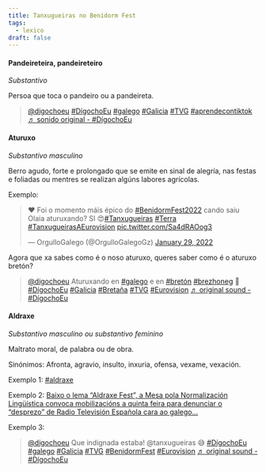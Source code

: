 ```yaml
---
title: Tanxugueiras no Benidorm Fest
tags:
  - lexico
draft: false
---
```

#### Pandeireteira, pandeireteiro

*Substantivo*

Persoa que toca o pandeiro ou a pandeireta.

<blockquote class="tiktok-embed" cite="https://www.tiktok.com/@digochoeu/video/7058373628571798790" data-video-id="7058373628571798790" style="max-width: 605px;min-width: 325px;" > <section> <a target="_blank" title="@digochoeu" href="https://www.tiktok.com/@digochoeu">@digochoeu</a> <a title="dígochoeu" target="_blank" href="https://www.tiktok.com/tag/d%C3%ADgochoeu">#DígochoEu</a> <a title="galego" target="_blank" href="https://www.tiktok.com/tag/galego">#galego</a> <a title="galicia" target="_blank" href="https://www.tiktok.com/tag/galicia">#Galicia</a> <a title="tvg" target="_blank" href="https://www.tiktok.com/tag/tvg">#TVG</a> <a title="aprendecontiktok" target="_blank" href="https://www.tiktok.com/tag/aprendecontiktok">#aprendecontiktok</a> <a target="_blank" title="♬ sonido original - #DígochoEu" href="https://www.tiktok.com/music/sonido-original-7058373616290761477">♬ sonido original - #DígochoEu</a> </section> </blockquote> <script async src="https://www.tiktok.com/embed.js"></script>

#### Aturuxo

*Substantivo masculino*

Berro agudo, forte e prolongado que se emite en sinal de alegría, nas festas e foliadas ou mentres se realizan algúns labores agrícolas.

Exemplo:

<blockquote class="twitter-tweet"><p lang="pt" dir="ltr">❤️ Foi o momento máis épico do <a href="https://twitter.com/hashtag/BenidormFest2022?src=hash&amp;ref_src=twsrc%5Etfw">#BenidormFest2022</a> cando saiu Olaia aturuxando? SI 😍<a href="https://twitter.com/hashtag/Tanxugueiras?src=hash&amp;ref_src=twsrc%5Etfw">#Tanxugueiras</a> <a href="https://twitter.com/hashtag/Terra?src=hash&amp;ref_src=twsrc%5Etfw">#Terra</a> <a href="https://twitter.com/hashtag/TanxugueirasAEurovision?src=hash&amp;ref_src=twsrc%5Etfw">#TanxugueirasAEurovision</a> <a href="https://t.co/Sa4dRAOog3">pic.twitter.com/Sa4dRAOog3</a></p>&mdash; OrgulloGalego (@OrgulloGalegoGz) <a href="https://twitter.com/OrgulloGalegoGz/status/1487563576726405127?ref_src=twsrc%5Etfw">January 29, 2022</a></blockquote> <script async src="https://platform.twitter.com/widgets.js" charset="utf-8"></script>

Agora que xa sabes como é o noso aturuxo, queres saber como é o aturuxo bretón?

<blockquote class="tiktok-embed" cite="https://www.tiktok.com/@digochoeu/video/7108296656377957638" data-video-id="7108296656377957638" style="max-width: 605px;min-width: 325px;" > <section> <a target="_blank" title="@digochoeu" href="https://www.tiktok.com/@digochoeu">@digochoeu</a> Aturuxando en <a title="galego" target="_blank" href="https://www.tiktok.com/tag/galego">#galego</a> e en <a title="bretón" target="_blank" href="https://www.tiktok.com/tag/bret%C3%B3n">#bretón</a> <a title="brezhoneg" target="_blank" href="https://www.tiktok.com/tag/brezhoneg">#brezhoneg</a> 🤭 <a title="dígochoeu" target="_blank" href="https://www.tiktok.com/tag/d%C3%ADgochoeu">#DígochoEu</a> <a title="galicia" target="_blank" href="https://www.tiktok.com/tag/galicia">#Galicia</a> <a title="bretaña" target="_blank" href="https://www.tiktok.com/tag/breta%C3%B1a">#Bretaña</a> <a title="tvg" target="_blank" href="https://www.tiktok.com/tag/tvg">#TVG</a> <a title="eurovision" target="_blank" href="https://www.tiktok.com/tag/eurovision">#Eurovision</a> <a target="_blank" title="♬ original sound - #DígochoEu" href="https://www.tiktok.com/music/original-sound-7108296646127012613">♬ original sound - #DígochoEu</a> </section> </blockquote> <script async src="https://www.tiktok.com/embed.js"></script>

#### Aldraxe

*Substantivo masculino ou substantivo feminino*

Maltrato moral, de palabra ou de obra. 

Sinónimos: Afronta, agravio, insulto, inxuria, ofensa, vexame, vexación.

Exemplo 1: [\#aldraxe](https://twitter.com/search?q=%23aldraxe&src=typed_query&f=top)

Exemplo 2: [Baixo o lema “Aldraxe Fest”, a Mesa pola Normalización Lingüística convoca mobilizacións a quinta feira para denunciar o “desprezo” de Radio Televisión Española cara ao galego...](https://www.nosdiario.gal/articulo/lingua/mesa-denuncia-desprezo-rtve-ao-galego-cara-oculta-da-polemica-derrota-das-tanxugueiras/20220131132038136546.html)

Exemplo 3: <blockquote class="tiktok-embed" cite="https://www.tiktok.com/@digochoeu/video/7059366753813433605" data-video-id="7059366753813433605" style="max-width: 605px;min-width: 325px;" > <section> <a target="_blank" title="@digochoeu" href="https://www.tiktok.com/@digochoeu">@digochoeu</a> Que indignada estaba! @tanxugueiras 😅 <a title="dígochoeu" target="_blank" href="https://www.tiktok.com/tag/d%C3%ADgochoeu">#DígochoEu</a> <a title="galego" target="_blank" href="https://www.tiktok.com/tag/galego">#galego</a> <a title="galicia" target="_blank" href="https://www.tiktok.com/tag/galicia">#Galicia</a> <a title="tvg" target="_blank" href="https://www.tiktok.com/tag/tvg">#TVG</a> <a title="benidormfest" target="_blank" href="https://www.tiktok.com/tag/benidormfest">#BenidormFest</a> <a title="eurovision" target="_blank" href="https://www.tiktok.com/tag/eurovision">#Eurovision</a> <a target="_blank" title="♬ original sound - #DígochoEu" href="https://www.tiktok.com/music/original-sound-7059366715561429766">♬ original sound - #DígochoEu</a> </section> </blockquote> <script async src="https://www.tiktok.com/embed.js"></script>